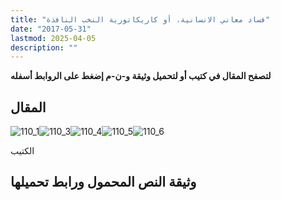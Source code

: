 ```yaml
---
title: "فساد معاني الانسانية، أو كاريكاتورية النخب النافذة"
date: "2017-05-31"
lastmod: 2025-04-05
description: ""
---
```

**لتصفح المقال في كتيب أو لتحميل وثيقة و-ن-م إضغط على الروابط أسفله**

## المقال

![110_1](https://abouyaarebmarzouki.wordpress.com/wp-content/uploads/2017/05/110_116.png?w=648)![110_3](https://abouyaarebmarzouki.wordpress.com/wp-content/uploads/2017/05/110_318.png?w=648)![110_4](https://abouyaarebmarzouki.wordpress.com/wp-content/uploads/2017/05/110_417.png?w=648)![110_5](https://abouyaarebmarzouki.wordpress.com/wp-content/uploads/2017/05/110_516.png?w=648)![110_6](https://abouyaarebmarzouki.wordpress.com/wp-content/uploads/2017/05/110_67.png?w=648)

الكتيب

## وثيقة النص المحمول ورابط تحميلها

###
